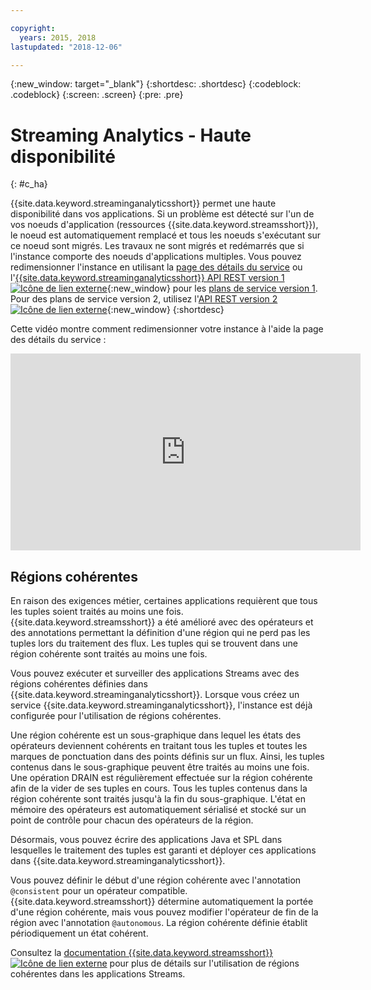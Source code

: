 ```yaml
---

copyright:
  years: 2015, 2018
lastupdated: "2018-12-06"

---
```


<!-- Attribute definitions -->
{:new_window: target="_blank"}
{:shortdesc: .shortdesc}
{:codeblock: .codeblock}
{:screen: .screen}
{:pre: .pre}

# Streaming Analytics - Haute disponibilité
{: #c_ha}

{{site.data.keyword.streaminganalyticsshort}} permet une haute disponibilité dans vos applications. Si un problème est détecté sur l'un de vos noeuds d'application (ressources {{site.data.keyword.streamsshort}}), le noeud est automatiquement remplacé et tous les noeuds s'exécutant sur ce noeud sont migrés. Les travaux ne sont migrés et redémarrés que si l'instance comporte des noeuds d'applications multiples. Vous pouvez redimensionner l'instance en utilisant la [page des détails du service](/docs/services/StreamingAnalytics/r_service_dashboard.html) ou l'[{{site.data.keyword.streaminganalyticsshort}} API REST version 1![Icône de lien externe](../../icons/launch-glyph.svg "Icône de lien externe")](https://{DomainName}/apidocs/streaming-analytics-v1){:new_window} pour les [plans de service version 1](/docs/services/StreamingAnalytics/service_plans.html). Pour des plans de service version 2, utilisez l'[API REST version 2 ![Icône de lien externe](../../icons/launch-glyph.svg "Icône de lien externe")](https://{DomainName}/apidocs/streaming-analytics-v2){:new_window}
{:shortdesc}

Cette vidéo montre comment redimensionner votre instance à l'aide la page des détails du service :

<iframe width="560" height="315" title="Redimensionner l'instance" src="https://www.youtube.com/embed/zbZ9am9UhPw?rel=0" frameborder="0" allowfullscreen>Redimensionner l'instance</iframe>

## Régions cohérentes
En raison des exigences métier, certaines applications requièrent que tous les tuples soient traités au moins une fois. {{site.data.keyword.streamsshort}} a été amélioré avec des opérateurs et des annotations permettant la définition d'une région qui ne perd pas les tuples lors du traitement des flux. Les tuples qui se trouvent dans une région cohérente sont traités au moins une fois.

Vous pouvez exécuter et surveiller des applications Streams avec des régions cohérentes définies dans {{site.data.keyword.streaminganalyticsshort}}. Lorsque vous créez un service {{site.data.keyword.streaminganalyticsshort}}, l'instance est déjà configurée pour l'utilisation de régions cohérentes.

Une région cohérente est un sous-graphique dans lequel les états des opérateurs deviennent cohérents en traitant tous les tuples et toutes les marques de ponctuation dans des points définis sur un flux. Ainsi, les tuples contenus dans le sous-graphique peuvent être traités au moins une fois. Une opération DRAIN est régulièrement effectuée sur la région cohérente afin de la vider de ses tuples en cours. Tous les tuples contenus dans la région cohérente sont traités jusqu'à la fin du sous-graphique. L'état en mémoire des opérateurs est automatiquement sérialisé et stocké sur un point de contrôle pour chacun des opérateurs de la région.

Désormais, vous pouvez écrire des applications Java et SPL dans lesquelles le traitement des tuples est garanti et déployer ces applications dans {{site.data.keyword.streaminganalyticsshort}}.

Vous pouvez définir le début d'une région cohérente avec l'annotation `@consistent` pour un opérateur compatible. {{site.data.keyword.streamsshort}} détermine automatiquement la portée d'une région cohérente, mais vous pouvez modifier l'opérateur de fin de la région avec l'annotation `@autonomous`. La région cohérente définie établit périodiquement un état cohérent.

Consultez la [documentation {{site.data.keyword.streamsshort}} ![Icône de lien externe](../../icons/launch-glyph.svg "Icône de lien externe")](https://www.ibm.com/support/knowledgecenter/SSCRJU_4.3.0/com.ibm.streams.dev.doc/doc/consistentregions.html) pour plus de détails sur l'utilisation de régions cohérentes dans les applications Streams.
